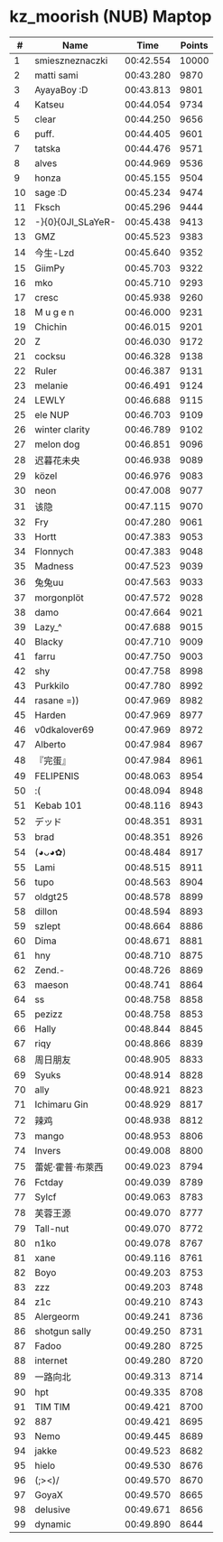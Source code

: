 # kz_moorish (NUB) Maptop

|  # | Name | Time | Points |
|-------------- | -------------- | -------------- | -------------- | 
| 1 | smieszneznaczki | 00:42.554 | 10000 | 
| 2 | matti sami | 00:43.280 | 9870 | 
| 3 | AyayaBoy :D | 00:43.813 | 9801 | 
| 4 | Katseu | 00:44.054 | 9734 | 
| 5 | clear | 00:44.250 | 9656 | 
| 6 | puff. | 00:44.405 | 9601 | 
| 7 | tatska | 00:44.476 | 9571 | 
| 8 | alves | 00:44.969 | 9536 | 
| 9 | honza | 00:45.155 | 9504 | 
| 10 | sage :D | 00:45.234 | 9474 | 
| 11 | Fksch | 00:45.296 | 9444 | 
| 12 | -}{0}{0JI_SLaYeR- | 00:45.438 | 9413 | 
| 13 | GMZ | 00:45.523 | 9383 | 
| 14 | 今生-Lzd | 00:45.640 | 9352 | 
| 15 | GiimPy | 00:45.703 | 9322 | 
| 16 | mko | 00:45.710 | 9293 | 
| 17 | cresc | 00:45.938 | 9260 | 
| 18 | M u g e n | 00:46.000 | 9231 | 
| 19 | Chichin | 00:46.015 | 9201 | 
| 20 | Z | 00:46.030 | 9172 | 
| 21 | cocksu | 00:46.328 | 9138 | 
| 22 | Ruler | 00:46.387 | 9131 | 
| 23 | melanie | 00:46.491 | 9124 | 
| 24 | LEWLY | 00:46.688 | 9115 | 
| 25 | ele NUP | 00:46.703 | 9109 | 
| 26 | winter clarity | 00:46.789 | 9102 | 
| 27 | melon dog | 00:46.851 | 9096 | 
| 28 | 迟暮花未央 | 00:46.938 | 9089 | 
| 29 | közel | 00:46.976 | 9083 | 
| 30 | neon | 00:47.008 | 9077 | 
| 31 | 该隐 | 00:47.115 | 9070 | 
| 32 | Fry | 00:47.280 | 9061 | 
| 33 | Hortt | 00:47.383 | 9053 | 
| 34 | Flonnych | 00:47.383 | 9048 | 
| 35 | Madness | 00:47.523 | 9039 | 
| 36 | 兔兔uu | 00:47.563 | 9033 | 
| 37 | morgonplöt | 00:47.572 | 9028 | 
| 38 | damo | 00:47.664 | 9021 | 
| 39 | Lazy_^ | 00:47.688 | 9015 | 
| 40 | Blacky | 00:47.710 | 9009 | 
| 41 | farru | 00:47.750 | 9003 | 
| 42 | shy | 00:47.758 | 8998 | 
| 43 | Purkkilo | 00:47.780 | 8992 | 
| 44 | rasane =)) | 00:47.969 | 8982 | 
| 45 | Harden | 00:47.969 | 8977 | 
| 46 | v0dkalover69 | 00:47.969 | 8972 | 
| 47 | Alberto | 00:47.984 | 8967 | 
| 48 | 『完蛋』 | 00:47.984 | 8961 | 
| 49 | FELIPENIS | 00:48.063 | 8954 | 
| 50 | :( | 00:48.094 | 8948 | 
| 51 | Kebab 101 | 00:48.116 | 8943 | 
| 52 | デッド | 00:48.351 | 8931 | 
| 53 | brad | 00:48.351 | 8926 | 
| 54 | (◕ᴗ◕✿) | 00:48.484 | 8917 | 
| 55 | Lami | 00:48.515 | 8911 | 
| 56 | tupo | 00:48.563 | 8904 | 
| 57 | oldgt25 | 00:48.578 | 8899 | 
| 58 | dillon | 00:48.594 | 8893 | 
| 59 | szlept | 00:48.664 | 8886 | 
| 60 | Dima | 00:48.671 | 8881 | 
| 61 | hny | 00:48.710 | 8875 | 
| 62 | Zend.- | 00:48.726 | 8869 | 
| 63 | maeson | 00:48.741 | 8864 | 
| 64 | ss | 00:48.758 | 8858 | 
| 65 | pezizz | 00:48.758 | 8853 | 
| 66 | Hally | 00:48.844 | 8845 | 
| 67 | riqy | 00:48.866 | 8839 | 
| 68 | 周日朋友 | 00:48.905 | 8833 | 
| 69 | Syuks | 00:48.914 | 8828 | 
| 70 | ally | 00:48.921 | 8823 | 
| 71 | Ichimaru Gin | 00:48.929 | 8817 | 
| 72 | 辣鸡 | 00:48.938 | 8812 | 
| 73 | mango | 00:48.953 | 8806 | 
| 74 | Invers | 00:49.008 | 8800 | 
| 75 | 蕾妮·霍普·布萊西 | 00:49.023 | 8794 | 
| 76 | Fctday | 00:49.039 | 8789 | 
| 77 | Sylcf | 00:49.063 | 8783 | 
| 78 | 芙蓉王源 | 00:49.070 | 8777 | 
| 79 | Tall-nut | 00:49.070 | 8772 | 
| 80 | n1ko | 00:49.078 | 8767 | 
| 81 | xane | 00:49.116 | 8761 | 
| 82 | Boyo | 00:49.203 | 8753 | 
| 83 | zzz | 00:49.203 | 8748 | 
| 84 | z1c | 00:49.210 | 8743 | 
| 85 | Alergeorm | 00:49.241 | 8736 | 
| 86 | shotgun sally | 00:49.250 | 8731 | 
| 87 | Fadoo | 00:49.280 | 8725 | 
| 88 | internet | 00:49.280 | 8720 | 
| 89 | 一路向北 | 00:49.313 | 8714 | 
| 90 | hpt | 00:49.335 | 8708 | 
| 91 | TIM TIM | 00:49.421 | 8700 | 
| 92 | 887 | 00:49.421 | 8695 | 
| 93 | Nemo | 00:49.445 | 8689 | 
| 94 | jakke | 00:49.523 | 8682 | 
| 95 | hielo | 00:49.530 | 8676 | 
| 96 | (;><)/ | 00:49.570 | 8670 | 
| 97 | GoyaX | 00:49.570 | 8665 | 
| 98 | delusive | 00:49.671 | 8656 | 
| 99 | dynamic | 00:49.890 | 8644 | 

